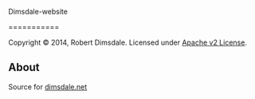 Dimsdale-website

===========

Copyright © 2014, Robert Dimsdale. Licensed under [Apache v2 License].

About
-----
Source for [dimsdale.net]

 [Apache v2 License]: https://github.com/robdimsdale/dimsdale-website/raw/master/LICENSE
 [dimsdale.net]: http://dimsdale.net
